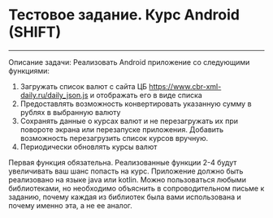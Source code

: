 # Тестовое задание. Курс Android (SHIFT)

---

Описание задачи:
Реализовать Android приложение со следующими функциями:
1. Загружать список валют с сайта ЦБ https://www.cbr-xml-daily.ru/daily_json.js и отображать
его в виде списка
2. Предоставлять возможность конвертировать указанную сумму в рублях в выбранную
валюту
3. Сохранять данные о курсах валют и не перезагружать их при повороте экрана или
перезапуске приложения. Добавить возможность перезагрузить список курсов вручную.
4. Периодически обновлять курсы валют

Первая функция обязательна. Реализованные функции 2-4 будут увеличивать ваш шанс попасть на
курс.
Приложение должно быть реализовано на языке java или kotlin. Можно пользоваться любыми
библиотеками, но необходимо объяснить в сопроводительном письме к заданию, почему каждая
из библиотек была вами использована и почему именно эта, а не ее аналог.
